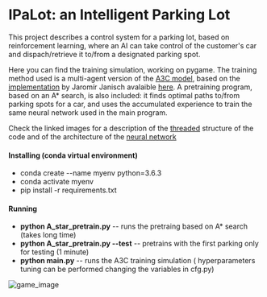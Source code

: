# IPaLot: an Intelligent Parking Lot

This project describes a control system for a parking lot, 
based on reinforcement learning, where an AI can take control
of the customer's car and dispach/retrieve it to/from a
designated parking spot.

Here you can find the training simulation, working on pygame.
The training method used is a multi-agent version of the [A3C model](https://arxiv.org/pdf/1602.01783.pdf),
based on the [implementation](https://jaromiru.com/2017/03/26/lets-make-an-a3c-implementation/) by Jaromír Janisch
avalaible [here](https://github.com/jaara/AI-blog/blob/master/CartPole-A3C.py).
A pretraining program, based on an A\* search, is also included: it finds optimal paths to/from parking spots for a car,
and uses the accumulated experience to train the same neural network used in the main program.

Check the linked images for a description of the
[threaded](https://github.com/orla84/IPaLot/blob/master/images/threads.png)
structure of the code and of the architecture of the 
[neural network](https://github.com/orla84/IPaLot/blob/master/images/Brain.png)

#### Installing (conda virtual environment)

* conda create --name myenv python=3.6.3
* conda activate myenv
* pip install -r requirements.txt

#### Running

* **python A_star_pretrain.py**  -- runs the pretraing based on A\* search (takes long time)
* **python A_star_pretrain.py --test**  -- pretrains with the first parking only for testing (1 minute)
* **python main.py**  --  runs the A3C training simulation ( hyperparameters tuning can be performed changing the variables in cfg.py)


![game_image](https://github.com/orla84/IPaLot/blob/master/images/a3c_4cars.PNG)